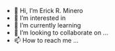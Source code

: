 - 👋 Hi, I’m Erick R. Minero
- 👀 I’m interested in 
- 🌱 I’m currently learning 
- 💞️ I’m looking to collaborate on ...
- 📫 How to reach me ...

<!---
rodreri/rodreri is a ✨ special ✨ repository because its `README.md` (this file) appears on your GitHub profile.
You can click the Preview link to take a look at your changes.
--->
